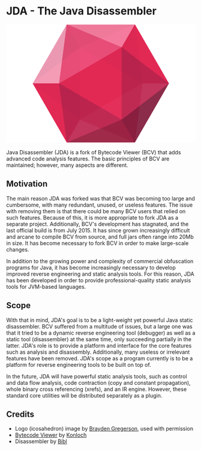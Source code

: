 # JDA - The Java Disassembler

![JDA Logo](icon.png)

Java Disassembler (JDA) is a fork of Bytecode Viewer (BCV) that adds advanced code analysis features. The basic principles of BCV are maintained; however, many aspects are different.

## Motivation
The main reason JDA was forked was that BCV was becoming too large and cumbersome, with many redundant, unused, or
useless features. The issue with removing them is that there could be many BCV users that relied on such features.
Because of this, it is more appropriate to fork JDA as a separate project. Additionally, BCV's development has
stagnated, and the last official build is from July 2015. It has since grown increasingly difficult and arcane to
compile BCV from source, and full jars often range into 20Mb in size. It has become necessary to fork BCV in order
to make large-scale changes.

In addition to the growing power and complexity of commercial obfuscation programs for Java, it has become increasingly
necessary to develop improved reverse engineering and static analysis tools. For this reason, JDA has been developed
in order to provide professional-quality static analysis tools for JVM-based languages.

## Scope
With that in mind, JDA's goal is to be a light-weight yet powerful Java static disassembler. BCV suffered from a
multitude of issues, but a large one was that it tried to be a dynamic reverse engineering tool (debugger) as well
as a static tool (disassembler) at the same time, only succeeding partially in the latter. JDA's role is to provide
a platform and interface for the core features such as analysis and disassembly. Additionally, many useless
or irrelevant features have been removed. JDA's scope as a program currently is to be a platform for reverse engineering
tools to be built on top of.

In the future, JDA will have powerful static analysis tools, such as control and data flow analysis, code contraction
(copy and constant propagation), whole binary cross referencing (xrefs), and an IR engine. However, these standard
core utilities will be distributed separately as a plugin.

## Credits
 - Logo (icosahedron) image by [Brayden Gregerson](http://braydengregerson.com), used with permission
 - [Bytecode Viewer](https://github.com/Konloch/bytecode-viewer) by [Konloch](https://github.com/Konloch)
 - Disassembler by [Bibl](https://github.com/TheBiblMan)
